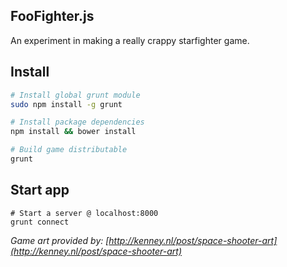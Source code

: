 ## FooFighter.js

An experiment in making a really crappy starfighter game.

## Install

```bash
# Install global grunt module
sudo npm install -g grunt

# Install package dependencies
npm install && bower install

# Build game distributable
grunt
```

## Start app

```
# Start a server @ localhost:8000
grunt connect
```


*Game art provided by: [http://kenney.nl/post/space-shooter-art](http://kenney.nl/post/space-shooter-art)*
